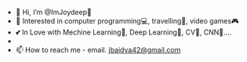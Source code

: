 - 👋 Hi, I’m @ImJoydeep👦
- 👀 Interested in computer programming💻, travelling🧳, video games🎮
- 💕 In Love with Mechine Learning💖, Deep Learning💖, CV💖, CNN💞....
-
- 📫 How to reach me - email. jbaidya42@gmail.com
 
<!---
ImJoydeep/ImJoydeep is a ✨ special ✨ repository because its `README.md` (this file) appears on your GitHub profile.
You can click the Preview link to take a look at your changes.
--->
